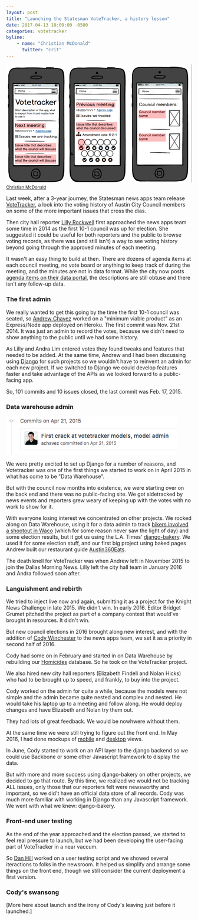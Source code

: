 ```yaml
---
layout: post
title: "Launching the Statesman VoteTracker, a history lesson"
date: 2017-04-13 10:00:00 -0500
categories: votetracker
byline:
    - name: "Christian McDonald"
      twitter: "crit"
---
```


![First draft VoteTracker on mobile](/assets/img/2017-04-13-votetracker-mock.png)
<small><a href="https://twitter.com/crit" target="_blank">Christian McDonald</a></small>

Last week, after a 3-year journey, the Statesman news apps team release [VoteTracker](http://apps.statesman.com/votetracker/entities/austin-city-council/), a look into the voting history of Austin City Council members on some of the more important issues that cross the dias.

Then city hall reporter [Lilly Rockwell](https://twitter.com/LillyRockwell) first approached the news apps team some time in 2014 as the first 10-1 council was up for election. She suggested it could be useful for both reporters and the public to browse voting records, as there was (and still isn't) a way to see voting history beyond going through the approved minutes of each meeting.

It wasn't an easy thing to build at then. There are dozens of agenda items at each council meeting, no vote board or anything to keep track of during the meeting, and the minutes are not in data format. While the city now posts [agenda items on their data portal](https://data.austintexas.gov/Government/Austin-City-Council-Agenda-Items/es7e-878h/data), the descriptions are still obtuse and there isn't any follow-up data. 

### The first admin

We really wanted to get this going by the time the first 10-1 council was seated, so [Andrew Chavez]() worked on a "minimum viable product" as an Express/Node app deployed on Heroku. The first commit was Nov. 21st 2014. It was just an admin to record the votes, because we didn't need to show anything to the public until we had some history.

As Lilly and Andra Lim entered votes they found tweaks and features that needed to be added. At the same time, Andrew and I had been discussing using [Django](https://www.djangoproject.com/) for such projects so we wouldn't have to reinvent an admin for each new project. If we switched to Django we could develop features faster and take advantage of the APIs as we looked forward to a public-facing app.

So, 101 commits and 10 issues closed, the last commit was Feb. 17, 2015.

### Data warehouse admin

![First draft VoteTracker on mobile](/assets/img/2017-04-13-votetracker-django-first-commit.png)

We were pretty excited to set up Django for a number of reasons, and Votetracker was one of the first things we started to work on in April 2015 in what has come to be "Data Warehouse".

But with the council now months into existence, we were starting over on the back end and there was no public-facing site. We got sidetracked by news events and reporters grew weary of keeping up with the votes with no work to show for it.

With everyone losing interest we concentrated on other projects. We rocked along on Data Warehouse, using it for a data admin to track [bikers involved a shootout in Waco](http://www.statesman.com/news/local/waco-biker-gang-shootout-involved-bandidos-and-cossacks-sheriff-says/RZM3mj877eOg24z6rUf10L/) (which for some reason never saw the light of day) and some election results, but it got us using the L.A. Times' [django-bakery](https://github.com/datadesk/django-bakery). We used it for some election stuff, and our first big project using baked pages Andrew built our restaurant guide [Austin360Eats](http://apps.statesman.com/austin360/eats/).

The death knell for VoteTracker was when Andrew left in November 2015 to join the Dallas Morning News. Lilly left the city hall team in January 2016 and Andra followed soon after.

### Languishment and rebirth

We tried to inject live now and again, submitting it as a project for the Knight News Challenge in late 2015. We didn't win. In early 2016. Editor Bridget Grumet pitched the project as part of a company contest that would've brought in resources. It didn't win.

But new council elections in 2016 brought along new interest, and with the addition of [Cody Winchester](https://twitter.com/cody_winchester) to the news apps team, we set it as a priority in second half of 2016.

Cody had some on in February and started in on Data Warehouse by rebuilding our [Homicides](http://apps.statesman.com/homicides/) database. So he took on the VoteTracker project.

We also hired new city hall reporters (Elizabeth Findell and Nolan Hicks) who had to be brought up to speed, and frankly, to buy into the project.

Cody worked on the admin for quite a while, because the models were not simple and the admin became quite nested and complex and nested. He would take his laptop up to a meeting and follow along. He would deploy changes and have Elizabeth and Nolan try them out.

They had lots of great feedback. We would be nowhwere without them.

At the same time we were still trying to figure out the front end. In May 2016, I had done mockups of [mobile](/assets/img/2017-04-13-Votetracker-mobile-01.pdf) and [desktop](/assets/img/2017-04-13-votetracker-mock.png) views.

In June, Cody started to work on an API layer to the django backend so we could use Backbone or some other Javascript framework to display the data.

But with more and more success using django-bakery on other projects, we decided to go that route. By this time, we realized we would not be tracking ALL issues, only those that our reporters felt were newsworthy and important, so we did't have an official data store of all records. Cody was much more familiar with working in Django than any Javascript framework. We went with what we knew: django-bakery.

### Front-end user testing

As the end of the year approached and the election passed, we started to feel real pressure to launch, but we had been developing the user-facing part of VoteTracker in a near vaccum.

So [Dan Hill]() worked on a user testing script and we showed several iteractions to folks in the newsroom. It helped us simplify and arrange some things on the front end, though we still consider the current deployment a first version.

### Cody's swansong

[More here about launch and the irony of Cody's leaving just before it launched.]


